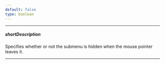 ```yaml
---
default: false
type: boolean
---
```

---
##### shortDescription
Specifies whether or not the submenu is hidden when the mouse pointer leaves it.

---
